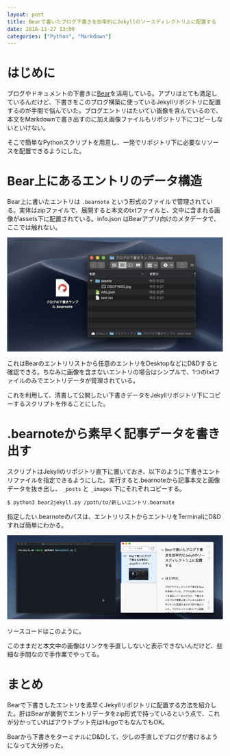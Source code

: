 ```yaml
---
layout: post
title: Bearで書いたブログ下書きを効率的にJekyllのソースディレクトリ上に配置する
date: 2018-11-27 13:00
categories: ["Python", "Markdown"]
---
```


# はじめに
ブログやドキュメントの下書きに[Bear](https://bear.app/)を活用している。アプリはとても満足しているんだけど、下書きをこのブログ構築に使っているJekyllリポジトリに配置するのが手間で悩んでいた。ブログエントリはたいてい画像を含んでいるので、本文をMarkdownで書き出すのに加え画像ファイルもリポジトリ下にコピーしないといけない。

そこで簡単なPythonスクリプトを用意し、一発でリポジトリ下に必要なリソースを配置できるようにした。

# Bear上にあるエントリのデータ構造
Bear上に書いたエントリは `.bearnote` という形式のファイルで管理されている。実体はzipファイルで、展開すると本文のtxtファイルと、文中に含まれる画像がassets下に配置されている。info.json はBearアプリ向けのメタデータで、ここでは触れない。

![Bearエントリのデータ構造](/images/bear-entry-structure.png)

これはBearのエントリリストから任意のエントリをDesktopなどにD&Dすると確認できる。ちなみに画像を含まないエントリの場合はシンプルで、1つのtxtファイルのみでエントリデータが管理されている。

これを利用して、清書して公開したい下書きデータをJekyllリポジトリ下にコピーするスクリプトを作ることにした。

# .bearnoteから素早く記事データを書き出す
スクリプトはJekyllのリポジトリ直下に置いておき、以下のように下書きエントリファイルを指定できるようにした。実行すると.bearnoteから記事本文と画像データを抜き出し、 `_posts` と `_images` 下にそれぞれコピーする。

```sh
$ python3 bear2jekyll.py /path/to/新しいエントリ.bearnote
```


指定したい.bearnoteのパスは、エントリリストからエントリをTerminalにD&Dすれば簡単にわかる。

![](/images/bear2jekyll.gif)

ソースコードはこのように。

<script src="https://gist.github.com/horimislime/2b9febde45dc2249d25b2bf09c6b25af.js"></script>

このままだと本文中の画像はリンクを手直ししないと表示できないんだけど、些細な手間なので手作業でやってる。

# まとめ
Bearで下書きしたエントリを素早くJekyllリポジトリに配置する方法を紹介した。肝はBearが裏側でエントリデータをzip形式で持っているという点で、これが分かっていればアウトプット先はHugoでもなんでもOK。

Bearから下書きをターミナルにD&Dして、少しの手直しでブログが書けるようになって大分捗った。
